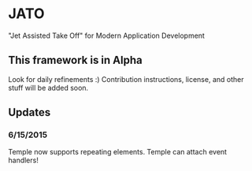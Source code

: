 # JATO
"Jet Assisted Take Off" for Modern Application Development 

## This framework is in Alpha
Look for daily refinements :)
Contribution instructions, license, and other stuff will be added soon.

## Updates
### 6/15/2015
Temple now supports repeating elements.
Temple can attach event handlers!
